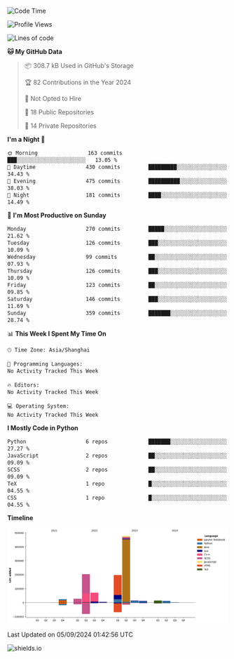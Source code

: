 <!--START_SECTION:waka-->
![Code Time](http://img.shields.io/badge/Code%20Time-427%20hrs%2041%20mins-blue)

![Profile Views](http://img.shields.io/badge/Profile%20Views-0-blue)

![Lines of code](https://img.shields.io/badge/From%20Hello%20World%20I%27ve%20Written-1.1%20million%20lines%20of%20code-blue)

**🐱 My GitHub Data** 

> 📦 308.7 kB Used in GitHub's Storage 
 > 
> 🏆 82 Contributions in the Year 2024
 > 
> 🚫 Not Opted to Hire
 > 
> 📜 18 Public Repositories 
 > 
> 🔑 14 Private Repositories 
 > 
**I'm a Night 🦉** 

```text
🌞 Morning                163 commits         ███░░░░░░░░░░░░░░░░░░░░░░   13.05 % 
🌆 Daytime                430 commits         █████████░░░░░░░░░░░░░░░░   34.43 % 
🌃 Evening                475 commits         ██████████░░░░░░░░░░░░░░░   38.03 % 
🌙 Night                  181 commits         ████░░░░░░░░░░░░░░░░░░░░░   14.49 % 
```
📅 **I'm Most Productive on Sunday** 

```text
Monday                   270 commits         █████░░░░░░░░░░░░░░░░░░░░   21.62 % 
Tuesday                  126 commits         ███░░░░░░░░░░░░░░░░░░░░░░   10.09 % 
Wednesday                99 commits          ██░░░░░░░░░░░░░░░░░░░░░░░   07.93 % 
Thursday                 126 commits         ███░░░░░░░░░░░░░░░░░░░░░░   10.09 % 
Friday                   123 commits         ██░░░░░░░░░░░░░░░░░░░░░░░   09.85 % 
Saturday                 146 commits         ███░░░░░░░░░░░░░░░░░░░░░░   11.69 % 
Sunday                   359 commits         ███████░░░░░░░░░░░░░░░░░░   28.74 % 
```


📊 **This Week I Spent My Time On** 

```text
🕑︎ Time Zone: Asia/Shanghai

💬 Programming Languages: 
No Activity Tracked This Week

🔥 Editors: 
No Activity Tracked This Week

💻 Operating System: 
No Activity Tracked This Week
```

**I Mostly Code in Python** 

```text
Python                   6 repos             ███████░░░░░░░░░░░░░░░░░░   27.27 % 
JavaScript               2 repos             ██░░░░░░░░░░░░░░░░░░░░░░░   09.09 % 
SCSS                     2 repos             ██░░░░░░░░░░░░░░░░░░░░░░░   09.09 % 
TeX                      1 repo              █░░░░░░░░░░░░░░░░░░░░░░░░   04.55 % 
CSS                      1 repo              █░░░░░░░░░░░░░░░░░░░░░░░░   04.55 % 
```



**Timeline**

![Lines of Code chart](https://raw.githubusercontent.com/kopp4/kopp4/main/assets/bar_graph.png)


 Last Updated on 05/09/2024 01:42:56 UTC
<!--END_SECTION:waka-->
![shields.io](https://img.shields.io/github/commit-activity/w/kopp4/kopp4?color=g&label=abusing%20bot&style=flat-square)
